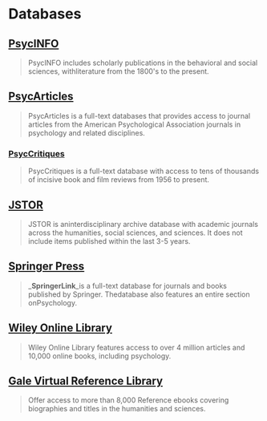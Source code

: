 # Databases

## [**PsycINFO**](http:/summit.csuci.edu:2048/login?url=http://search.ebscohost.com/login.aspx?authtype=ip,uid&profile=ehost&defaultdb=psyh)

> PsycINFO includes scholarly publications in the behavioral and social sciences, withliterature from the 1800's to the present.

## [**PsycArticles**](http:/summit.csuci.edu:2048/login?url=http://search.ebscohost.com/login.aspx?authtype=ip,uid&profile=ehost&defaultdb=pdh)

> PsycArticles is a full-text databases that provides access to journal articles from the American Psychological Association journals in psychology and related disciplines.

### [**PsycCritiques**](http:/summit.csuci.edu:2048/login?url=http://search.ebscohost.com/login.aspx?authtype=ip,uid&profile=ehost&defaultdb=pvh)

> PsycCritiques is a full-text database with access to tens of thousands of incisive book and film reviews from 1956 to present.

## [**JSTOR**](http:/summit.csuci.edu:2048/login?url=http://www.jstor.org/search)

> JSTOR is aninterdisciplinary archive database with academic journals across the humanities, social sciences, and sciences. It does not include items published within the last 3-5 years.

## [**Springer Press**](http:/summit.csuci.edu:2048/login?url=http://www.springerlink.com)

> _**SpringerLink**_is a full-text database for journals and books published by Springer. Thedatabase also features an entire section onPsychology.

## [**Wiley Online Library**](http:/summit.csuci.edu:2048/login?url=http://onlinelibrary.wiley.com)

> Wiley Online Library features access to over 4 million articles and 10,000 online books, including psychology.

## [**Gale Virtual Reference Library**](http:/summit.csuci.edu:2048/login?url=http://infotrac.galegroup.com/itweb/csuci?db=GVRL)

> Offer access to more than 8,000 Reference ebooks covering biographies and titles in the humanities and sciences.
